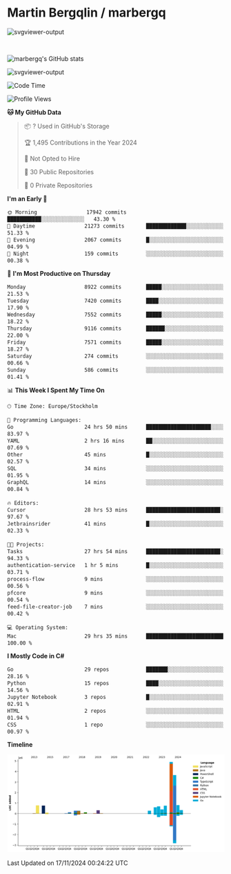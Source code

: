 # Martin Bergqlin / marbergq

![svgviewer-output](https://user-images.githubusercontent.com/2405410/206014777-22d41ecb-c24f-421d-b7d9-bba2cb5bb0de.svg)

<br>

<!--- [![Martin's Week](https://github-readme-stats.vercel.app/api/wakatime?username=marbergq&theme=dark)](https://github.com/anuraghazra/github-readme-stats) -->

![marbergq's GitHub stats](https://github-readme-stats.vercel.app/api?username=marbergq&count_private=true&show_icons=true)

![svgviewer-output](https://wakatime.com/badge/user/3f0a2069-6683-4e19-9a4a-7d21ea815067.svg)

<!--START_SECTION:waka-->
![Code Time](http://img.shields.io/badge/Code%20Time-4%2C597%20hrs%2040%20mins-blue)

![Profile Views](http://img.shields.io/badge/Profile%20Views-0-blue)

**🐱 My GitHub Data** 

> 📦 ? Used in GitHub's Storage 
 > 
> 🏆 1,495 Contributions in the Year 2024
 > 
> 🚫 Not Opted to Hire
 > 
> 📜 30 Public Repositories 
 > 
> 🔑 0 Private Repositories 
 > 
**I'm an Early 🐤** 

```text
🌞 Morning                17942 commits       ███████████░░░░░░░░░░░░░░   43.30 % 
🌆 Daytime                21273 commits       █████████████░░░░░░░░░░░░   51.33 % 
🌃 Evening                2067 commits        █░░░░░░░░░░░░░░░░░░░░░░░░   04.99 % 
🌙 Night                  159 commits         ░░░░░░░░░░░░░░░░░░░░░░░░░   00.38 % 
```
📅 **I'm Most Productive on Thursday** 

```text
Monday                   8922 commits        █████░░░░░░░░░░░░░░░░░░░░   21.53 % 
Tuesday                  7420 commits        ████░░░░░░░░░░░░░░░░░░░░░   17.90 % 
Wednesday                7552 commits        █████░░░░░░░░░░░░░░░░░░░░   18.22 % 
Thursday                 9116 commits        ██████░░░░░░░░░░░░░░░░░░░   22.00 % 
Friday                   7571 commits        █████░░░░░░░░░░░░░░░░░░░░   18.27 % 
Saturday                 274 commits         ░░░░░░░░░░░░░░░░░░░░░░░░░   00.66 % 
Sunday                   586 commits         ░░░░░░░░░░░░░░░░░░░░░░░░░   01.41 % 
```


📊 **This Week I Spent My Time On** 

```text
🕑︎ Time Zone: Europe/Stockholm

💬 Programming Languages: 
Go                       24 hrs 50 mins      █████████████████████░░░░   83.97 % 
YAML                     2 hrs 16 mins       ██░░░░░░░░░░░░░░░░░░░░░░░   07.69 % 
Other                    45 mins             █░░░░░░░░░░░░░░░░░░░░░░░░   02.57 % 
SQL                      34 mins             ░░░░░░░░░░░░░░░░░░░░░░░░░   01.95 % 
GraphQL                  14 mins             ░░░░░░░░░░░░░░░░░░░░░░░░░   00.84 % 

🔥 Editors: 
Cursor                   28 hrs 53 mins      ████████████████████████░   97.67 % 
Jetbrainsrider           41 mins             █░░░░░░░░░░░░░░░░░░░░░░░░   02.33 % 

🐱‍💻 Projects: 
Tasks                    27 hrs 54 mins      ████████████████████████░   94.33 % 
authentication-service   1 hr 5 mins         █░░░░░░░░░░░░░░░░░░░░░░░░   03.71 % 
process-flow             9 mins              ░░░░░░░░░░░░░░░░░░░░░░░░░   00.56 % 
pfcore                   9 mins              ░░░░░░░░░░░░░░░░░░░░░░░░░   00.54 % 
feed-file-creator-job    7 mins              ░░░░░░░░░░░░░░░░░░░░░░░░░   00.42 % 

💻 Operating System: 
Mac                      29 hrs 35 mins      █████████████████████████   100.00 % 
```

**I Mostly Code in C#** 

```text
Go                       29 repos            ███████░░░░░░░░░░░░░░░░░░   28.16 % 
Python                   15 repos            ████░░░░░░░░░░░░░░░░░░░░░   14.56 % 
Jupyter Notebook         3 repos             █░░░░░░░░░░░░░░░░░░░░░░░░   02.91 % 
HTML                     2 repos             ░░░░░░░░░░░░░░░░░░░░░░░░░   01.94 % 
CSS                      1 repo              ░░░░░░░░░░░░░░░░░░░░░░░░░   00.97 % 
```



**Timeline**

![Lines of Code chart](https://raw.githubusercontent.com/marbergq/marbergq/main/assets/bar_graph.png)


 Last Updated on 17/11/2024 00:24:22 UTC
<!--END_SECTION:waka-->
